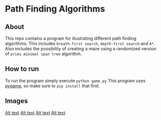 # Path Finding Algorithms

## About
This repo contains a program for illustrating different path finding algorithms. This includes `breath-first search`, `depth-first search` and `A*`. Also includes the possibility of creating a maze using a randomized version of `prims minimal span tree` algorithm.

## How to run
To run the program simply execute `python game.py`
This program uses [pygame](https://www.pygame.org/wiki/about), so make sure to `pip install` that first.


## Images

[Alt text](./images/bfs.png)
[Alt text](./images/astar.png)
[Alt text](./images/maze.png)
[Alt text](./images/big.png)
